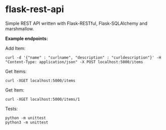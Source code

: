 # flask-rest-api

Simple REST API written with Flask-RESTful, Flask-SQLAlchemy and marshmallow.

**Example endpoints:**

Add Item:
```
curl -d '{"name" : "curlname", "description" : "curldescription"}' -H "Content-Type: application/json" -X POST localhost:5000/items
```

Get Items:
```
curl -XGET localhost:5000/items
```

Get Item:
```
curl -XGET localhost:5000/items/1
```

Tests:
```
python -m unittest
python3 -m unittest
```
